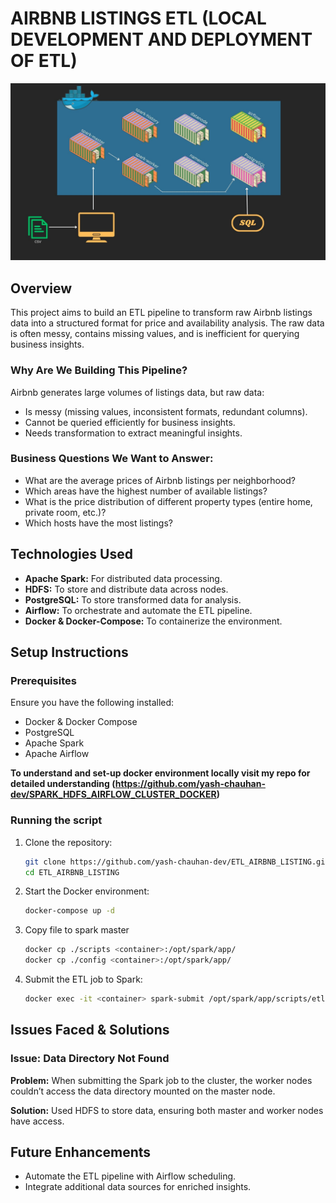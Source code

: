 # AIRBNB LISTINGS ETL (LOCAL DEVELOPMENT AND DEPLOYMENT OF ETL)

![alt text](etl_airbnb_listings.jpg)

## Overview
This project aims to build an ETL pipeline to transform raw Airbnb listings data into a structured format for price and availability analysis. The raw data is often messy, contains missing values, and is inefficient for querying business insights. 

### Why Are We Building This Pipeline?
Airbnb generates large volumes of listings data, but raw data:
- Is messy (missing values, inconsistent formats, redundant columns).
- Cannot be queried efficiently for business insights.
- Needs transformation to extract meaningful insights.

### Business Questions We Want to Answer:
- What are the average prices of Airbnb listings per neighborhood?
- Which areas have the highest number of available listings?
- What is the price distribution of different property types (entire home, private room, etc.)?
- Which hosts have the most listings?

## Technologies Used
- **Apache Spark:** For distributed data processing.
- **HDFS:** To store and distribute data across nodes.
- **PostgreSQL:** To store transformed data for analysis.
- **Airflow:** To orchestrate and automate the ETL pipeline.
- **Docker & Docker-Compose:** To containerize the environment.

## Setup Instructions
### Prerequisites
Ensure you have the following installed:
- Docker & Docker Compose
- PostgreSQL
- Apache Spark
- Apache Airflow

**To understand and set-up docker environment locally visit my repo for detailed understanding (https://github.com/yash-chauhan-dev/SPARK_HDFS_AIRFLOW_CLUSTER_DOCKER)**

### Running the script
1. Clone the repository:
   ```bash
   git clone https://github.com/yash-chauhan-dev/ETL_AIRBNB_LISTING.git
   cd ETL_AIRBNB_LISTING
   ```
2. Start the Docker environment:
   ```bash
   docker-compose up -d
   ```
3. Copy file to spark master
   ```bash
   docker cp ./scripts <container>:/opt/spark/app/
   docker cp ./config <container>:/opt/spark/app/
   ```
4. Submit the ETL job to Spark:
   ```bash
   docker exec -it <container> spark-submit /opt/spark/app/scripts/etl.py
   ```

## Issues Faced & Solutions
### Issue: Data Directory Not Found
**Problem:** When submitting the Spark job to the cluster, the worker nodes couldn’t access the data directory mounted on the master node.

**Solution:** Used HDFS to store data, ensuring both master and worker nodes have access.

## Future Enhancements
- Automate the ETL pipeline with Airflow scheduling.
- Integrate additional data sources for enriched insights.